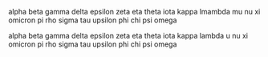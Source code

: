 alpha beta gamma delta epsilon zeta eta theta iota kappa lmambda mu nu xi omicron pi rho sigma tau upsilon phi chi psi omega




alpha beta gamma delta epsilon zeta eta theta iota kappa lambda u nu xi omicron pi rho sigma tau upsilon phi chi psi omega



